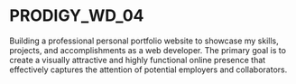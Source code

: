 # PRODIGY_WD_04
Building a professional personal portfolio website to showcase my skills, projects, and accomplishments as a web developer. The primary goal is to create a visually attractive and highly functional online presence that effectively captures the attention of potential employers and collaborators.
